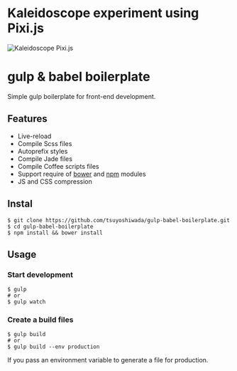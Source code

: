 Kaleidoscope experiment using Pixi.js
========================

![Kaleidoscope Pixi.js](https://imgur.com/a/IuGdd "Example Result")


gulp & babel boilerplate
========================

Simple gulp boilerplate for front-end development.


## Features
* Live-reload
* Compile Scss files
* Autoprefix styles
* Compile Jade files
* Compile Coffee scripts files
* Support require of [bower](http://bower.io/) and [npm](https://www.npmjs.com/) modules
* JS and CSS compression


## Instal
```
$ git clone https://github.com/tsuyoshiwada/gulp-babel-boilerplate.git
$ cd gulp-babel-boilerplate
$ npm install && bower install
```


## Usage

### Start development
```
$ gulp
# or
$ gulp watch
```

### Create a build files
```
$ gulp build
# or
$ gulp build --env production
```

If you pass an environment variable to generate a file for production.

